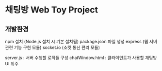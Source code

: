 # 채팅방 Web Toy Project

## 개발환경



npm 설치 (Node.js 설치 시 기본 설치됨)
package.json 파일 생성
express (웹 서버 관련 기능 구현 모듈)
socket.io (소켓 통신 편리 모듈)

server.js : 서버 수행할 로직들 구성
chatWindow.html : 클라이언트가 사용할 채팅방 UI 위주

